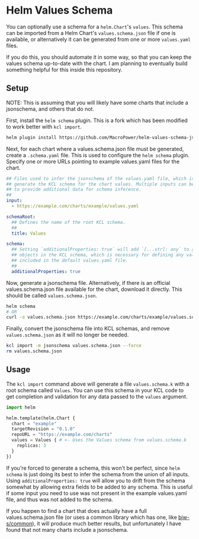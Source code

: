 # Helm Values Schema

You can optionally use a schema for a `helm.Chart`'s `values`. This schema can be imported from a Helm Chart's `values.schema.json` file if one is available, or alternatively it can be generated from one or more `values.yaml` files.

If you do this, you should automate it in some way, so that you can keep the values schema up-to-date with the chart. I am planning to eventually build something helpful for this inside this repository.

## Setup

NOTE: This is assuming that you will likely have some charts that include a jsonschema, and others that do not.

First, install the `helm schema` plugin. This is a fork which has been modified to work better with `kcl import`.

```bash
helm plugin install https://github.com/MacroPower/helm-values-schema-json.git
```

Next, for each chart where a values.schema.json file must be generated, create a `.schema.yaml` file. This is used to configure the `helm schema` plugin. Specify one or more URLs pointing to example values.yaml files for the chart.

```yaml
## Files used to infer the jsonschema of the values.yaml file, which is used to
## generate the KCL schema for the chart values. Multiple inputs can be defined
## to provide additional data for schema inference.
##
input:
  - https://example.com/charts/example/values.yaml

schemaRoot:
  ## Defines the name of the root KCL schema.
  ##
  title: Values

schema:
  ## Setting `additionalProperties: true` will add `[...str]: any` to all
  ## objects in the KCL schema, which is necessary for defining any values not
  ## included in the default values.yaml file.
  ##
  additionalProperties: true
```

Now, generate a jsonschema file. Alternatively, if there is an official values.schema.json file available for the chart, download it directly. This should be called `values.schema.json`.

```bash
helm schema
# OR
curl -o values.schema.json https://example.com/charts/example/values.schema.json
```

Finally, convert the jsonschema file into KCL schemas, and remove `values.schema.json` as it will no longer be needed.

```bash
kcl import -m jsonschema values.schema.json --force
rm values.schema.json
```

## Usage

The `kcl import` command above will generate a file `values.schema.k` with a root schema called `Values`. You can use this schema in your KCL code to get completion and validation for any data passed to the `values` argument.

```py
import helm

helm.template(helm.Chart {
  chart = "example"
  targetRevision = "0.1.0"
  repoURL = "https://example.com/charts"
  values = Values { # <- Uses the Values schema from values.schema.k
    replicas: 3
  }
})
```

If you're forced to generate a schema, this won't be perfect, since `helm schema` is just doing its best to infer the schema from the union of all inputs. Using `additionalProperties: true` will allow you to drift from the schema somewhat by allowing extra fields to be added to any schema. This is useful if some input you need to use was not present in the example values.yaml file, and thus was not added to the schema.

If you happen to find a chart that does actually have a full values.schema.json file (or uses a common library which has one, like [bjw-s/common](https://github.com/bjw-s/helm-charts)), it will produce much better results, but unfortunately I have found that not many charts include a jsonschema.
